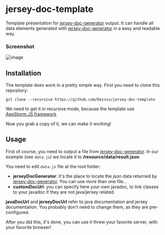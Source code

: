 jersey-doc-template
===================

Template presentation for [jersey-doc-generator](https://github.com/Deisss/jersey-doc-generator/) output.
It can handle all data elements generated with [jersey-doc-generator](https://github.com/Deisss/jersey-doc-generator/) in a easy and readable
way.

### Screenshot ###

![image](http://www.kirikoo.net/images/14Anonyme-20130819-021044.png)



Installation
------------

The template does work in a pretty simple way. First you need to clone this repository:

    git clone --recursive https://github.com/Deisss/jersey-doc-template

We need to get it in recursive mode, because the template use [AppStorm.JS framework](https://github.com/Deisss/AppStorm.JS)

Now you grab a copy of it, we can make it working!


Usage
-----

First of course, you need to output a file from [jersey-doc-generator](https://github.com/Deisss/jersey-doc-generator/).
In our example (see `data.js`) we locate it to __/resource/data/result.json__.

You need to edit `data.js` file at the root folder:

  * __jerseyDocGenerator__: it's the place to locate the json data returned by [jersey-doc-generator](https://github.com/Deisss/jersey-doc-generator). You can use more than one file...
  * __customDocUrl__: you can specify here your own javadoc, to link classes to your javadoc if they are not java/jersey related.

__javaDocUrl__ and __jerseyDocUrl__ refer to java documentation and jersey documentation.
You probably don't need to change them, as they are pre-configured.

After you did this, it's done, you can use it threw your favorite server, with your favorite browser!

